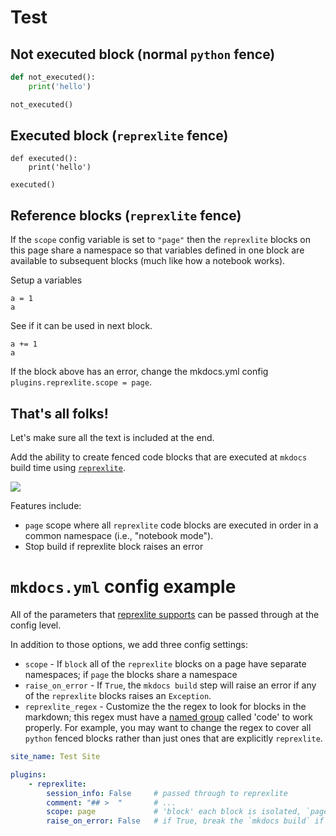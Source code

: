 # Test

## Not executed block (normal `python` fence)

```python
def not_executed():
    print('hello')

not_executed()
```

## Executed block (`reprexlite` fence)

```reprexlite
def executed():
    print('hello')

executed()
```


## Reference blocks (`reprexlite` fence)

If the `scope` config variable is set to `"page"` then the `reprexlite` blocks on this page share a namespace
so that variables defined in one block are available to subsequent blocks (much like how a notebook works).

Setup a variables

```reprexlite
a = 1
a
```

See if it can be used in next block.

```reprexlite
a += 1
a
```

If the block above has an error, change the mkdocs.yml config `plugins.reprexlite.scope = page`.

## That's all folks!

Let's make sure all the text is included at the end.


Add the ability to create fenced code blocks that are executed at `mkdocs` build time using [`reprexlite`](https://github.com/jayqi/reprexlite).

![](ss.png)

Features include:
 - `page` scope where all `reprexlite` code blocks are executed in order in a common namespace (i.e., "notebook mode").
 - Stop build if reprexlite block raises an error

# `mkdocs.yml` config example

All of the parameters that [reprexlite supports](https://jayqi.github.io/reprexlite/stable/api-reference/reprex/#reprexlite.reprex.reprex) can be passed through at the config level.

In addition to those options, we add three config settings:
 - `scope` - If `block` all of the `reprexlite` blocks on a page have separate namespaces; if `page` the blocks share a namespace
 - `raise_on_error` - If `True`, the `mkdocs build` step will raise an error if any of the `reprexlite` blocks raises an `Exception`.
 - `reprexlite_regex` - Customize the the regex to look for blocks in the markdown; this regex must have a [named group](https://docs.python.org/3/howto/regex.html#non-capturing-and-named-groups) called 'code' to work properly. For example, you may want to change the regex to cover all `python` fenced blocks rather than just ones that are explicitly `reprexlite`.

```yaml
site_name: Test Site

plugins:
    - reprexlite:
        session_info: False     # passed through to reprexlite
        comment: "## >  "       # ...
        scope: page             # 'block' each block is isolated, `page` blocks share a namespace
        raise_on_error: False   # if True, break the `mkdocs build` if a reprexlite block errors
```
